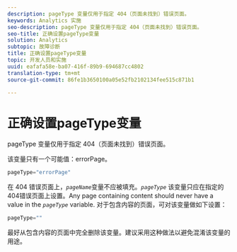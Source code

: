 ```yaml
---
description: pageType 变量仅用于指定 404（页面未找到）错误页面。
keywords: Analytics 实施
seo-description: pageType 变量仅用于指定 404（页面未找到）错误页面。
seo-title: 正确设置pageType变量
solution: Analytics
subtopic: 故障诊断
title: 正确设置pageType变量
topic: 开发人员和实施
uuid: eafafa58e-ba07-416f-89b9-694687cc4802
translation-type: tm+mt
source-git-commit: 86fe1b3650100a05e52fb2102134fee515c871b1

---
```



# 正确设置pageType变量

pageType 变量仅用于指定 404（页面未找到）错误页面。

该变量只有一个可能值：errorPage。

```js
pageType="errorPage"
```

在 404 错误页面上，*`pageName`*&#x200B;变量不应被填充。*`pageType`* 该变量只应在指定的404错误页面上设置。Any page containing content should never have a value in the *`pageType`* variable. 对于包含内容的页面，可对该变量做如下设置：

```js
pageType=""
```

最好从包含内容的页面中完全删除该变量。建议采用这种做法以避免混淆该变量的用途。
